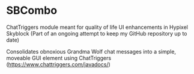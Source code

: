# SBCombo
ChatTriggers module meant for quality of life UI enhancements in Hypixel Skyblock
(Part of an ongoing attempt to keep my GitHub repository up to date)

Consolidates obnoxious Grandma Wolf chat messages into a simple, moveable GUI element using ChatTriggers (https://www.chattriggers.com/javadocs/)
